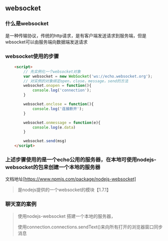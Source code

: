 ## websocket

### 什么是websocket
是一种传输协议，传统的http请求，是有客户端发送请求到服务端，但是wbsocket可以由服务端向数据端发送请求

### websocket使用的步骤
```html
	<script>
		// 先实例化一个websocket对象
		var websocket = new WebSocket('ws://echo.websocket.org');
		// 对实例的对象绑定open，close，message，send的方法
		websocket.onopen = function(){
			console.log('connection');
		}

		websocket.onclose = function(){
			console.log('连接断开');
		}

		websocket.onmessage = function(e){
			console.log(e.data)
		}

		websocket.send(msg)
	</script>
```

### 上述步骤使用的是一个echo公用的服务器，在本地可使用nodejs-websocket的包来创建一个本地的服务器
文档地址[https://www.npmjs.com/package/nodejs-websocket]
> 是nodejs提供的一个websocket的模块【1.7.1】

### 聊天室的案例 
> 使用nodejs-websocket 搭建一个本地的服务器，
> 
> 使用connection.connections.sendText()来向所有打开的浏览器窗口同步消息














